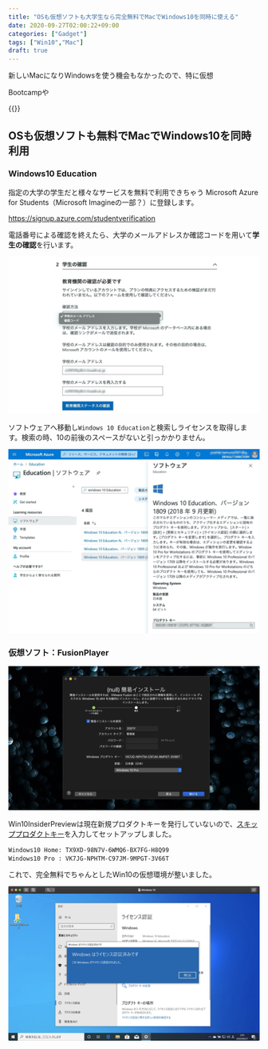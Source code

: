 ```yaml
---
title: "OSも仮想ソフトも大学生なら完全無料でMacでWindows10を同時に使える"
date: 2020-09-27T02:00:22+09:00
categories: ["Gadget"]
tags: ["Win10","Mac"]
draft: true
---
```


新しいMacになりWindowsを使う機会もなかったので、特に仮想

Bootcampや

{{<ad>}}

## OSも仮想ソフトも無料でMacでWindows10を同時利用

### Windows10 Education

指定の大学の学生だと様々なサービスを無料で利用できちゃう Microsoft Azure for Students（Microsoft Imagineの一部？）に登録します。

https://signup.azure.com/studentverification

電話番号による確認を終えたら、大学のメールアドレスか確認コードを用いて<b>学生の確認</b>を行います。

![](../../../images/mac-students-allfree-win10-2.jpg)

ソフトウェアへ移動し`Windows 10 Education`と検索しライセンスを取得します。検索の時、10の前後のスペースがないと引っかかりません。

![](../../../images/mac-students-allfree-win10-3.jpg)

### 仮想ソフト：FusionPlayer

![](../../../images/mac-students-allfree-win10-1.jpg)

Win10InsiderPreviewは現在新規プロダクトキーを発行していないので、[スキッププロダクトキー](https://answers.microsoft.com/ja-jp/insider/forum/insider_wintp-insider_install/windows-10-insider-preview/86173780-0ffc-4d68-b827-f041e29a2927)を入力してセットアップしました。

```html
Windows10 Home: TX9XD-98N7V-6WMQ6-BX7FG-H8Q99
Windows10 Pro : VK7JG-NPHTM-C97JM-9MPGT-3V66T
```



これで、完全無料でちゃんとしたWin10の仮想環境が整いました。

![](../../../images/mac-students-allfree-win10-4.jpg)

